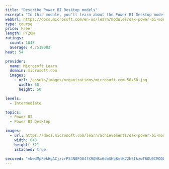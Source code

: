 ```yaml
---
title: "Describe Power BI Desktop models"
excerpt: "In this module, you'll learn about the Power BI Desktop model structure, star schema design basics, analytics queries, and report visual configuration. This module provides a strong foundation on which you can learn to optimize model designs and add model calculations."
webUrl: https://docs.microsoft.com/en-us/learn/modules/dax-power-bi-models/
type: course
price: Free
length: PT20M
ratings:
  count: 1048
  average: 4.7519083
heat: 54

provider:
  name: Microsoft Learn
  domain: microsoft.com
  images:
    - url: /assets/images/organizations/microsoft.com-50x50.jpg
      width: 50
      height: 50

levels:
  - Intermediate

topics:
  - Power BI
  - Power BI Desktop

images:
  - url: https://docs.microsoft.com/learn/achievements/dax-power-bi-models-social.png
    width: 643
    height: 321
    isCached: true

secured: "vNwdMpFekHgACjzzrP54N0FO04fX9QNSx6dmSHbBmtK72hSIkzwT6OU0CMODL/fqf59siMSHN5pohjeJm7JzWkF4n/wB424IZbwldUVAhB7osdtnYfN34XLpHYNSERlBjGdIClYRIxEFs2M2R8OScG7R3Oy8GAuu+jOlKPr6MD2vrYBYTnH2Pgj0syRcenHkLiqEmKzuRGIULjGlv091XrKfWrvRW3UXp5HvTRMtKZLCcf05fZHqARzprXgSpiRcUxjSA9F0anxx1pTMqPUPOCfn350OIOCODnGnvXI2TEvqDKoDc3p1r600EfW/Lw/K/1aWBJ+RfnmnBOL4S62cf2MDHtGFnMcHGVjNuOuWGnP2JnViAekOgZB+Mr93HHQK2vj1LJUZzHnqF+26ss1q008jGepJ0RYKnb0gEmUr5kY=;r/fF+Nq7ZqpQBVaxEKI+HA=="
---
```


